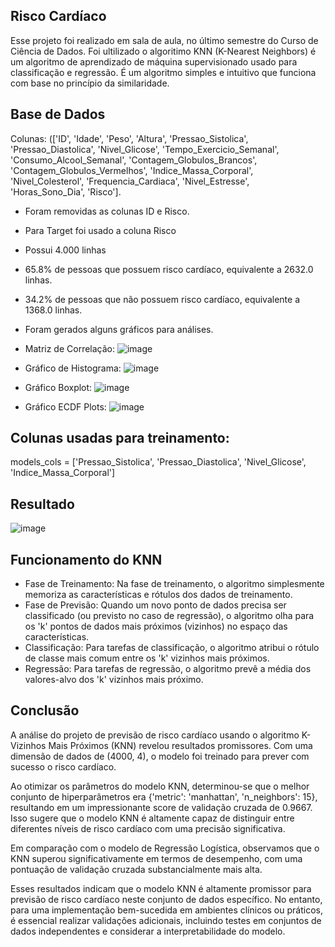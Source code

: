 ## Risco Cardíaco 

Esse projeto foi realizado em sala de aula, no último semestre do Curso de Ciência de Dados. 
Foi ultilizado o algoritimo KNN (K-Nearest Neighbors) é um algoritmo de aprendizado de máquina supervisionado usado para classificação e regressão. 
É um algoritmo simples e intuitivo que funciona com base no princípio da similaridade.

## Base de Dados
Colunas:
(['ID', 'Idade', 'Peso', 'Altura', 'Pressao_Sistolica',
       'Pressao_Diastolica', 'Nivel_Glicose', 'Tempo_Exercicio_Semanal',
       'Consumo_Alcool_Semanal', 'Contagem_Globulos_Brancos',
       'Contagem_Globulos_Vermelhos', 'Indice_Massa_Corporal',
       'Nivel_Colesterol', 'Frequencia_Cardiaca', 'Nivel_Estresse',
       'Horas_Sono_Dia', 'Risco'].
       
- Foram removidas as colunas ID e Risco.
- Para Target foi usado a coluna Risco
- Possui 4.000 linhas
- 65.8% de pessoas que possuem risco cardíaco, equivalente a 2632.0 linhas.
- 34.2% de pessoas que não possuem risco cardíaco, equivalente a 1368.0 linhas.
  
- Foram gerados alguns gráficos para análises.
- Matriz de Correlação: 
 ![image](https://github.com/iancaabreu/Projeto-1/assets/102169504/29ae9f7a-12d4-4b88-9271-e675c528124d)
- Gráfico de Histograma:
 ![image](https://github.com/iancaabreu/Projeto-1/assets/102169504/ccdc9a31-030f-42db-9be3-affa317fc918)
- Gráfico Boxplot:
 ![image](https://github.com/iancaabreu/Projeto-1/assets/102169504/43bd79fd-37a5-4f8e-aee6-495e9c39a83a)
- Gráfico ECDF Plots:
  ![image](https://github.com/iancaabreu/Projeto-1/assets/102169504/9b4bfe62-bb49-4a89-a32d-683142806efd)

## Colunas usadas para treinamento:
models_cols = ['Pressao_Sistolica', 'Pressao_Diastolica', 'Nivel_Glicose', 'Indice_Massa_Corporal']

## Resultado 

![image](https://github.com/iancaabreu/Projeto-1/assets/102169504/9cf0158a-e848-4dc5-9b5a-cbc44db86864)


## Funcionamento do KNN 
- Fase de Treinamento: Na fase de treinamento, o algoritmo simplesmente memoriza as características e rótulos dos dados de treinamento.
- Fase de Previsão: Quando um novo ponto de dados precisa ser classificado (ou previsto no caso de regressão), o algoritmo olha para os 'k' pontos de dados mais próximos (vizinhos) no espaço das características.
- Classificação: Para tarefas de classificação, o algoritmo atribui o rótulo de classe mais comum entre os 'k' vizinhos mais próximos.
- Regressão: Para tarefas de regressão, o algoritmo prevê a média dos valores-alvo dos 'k' vizinhos mais próximo.

## Conclusão  

A análise do projeto de previsão de risco cardíaco usando o algoritmo K-Vizinhos Mais Próximos (KNN) revelou resultados promissores. Com uma dimensão de dados de (4000, 4), o modelo foi treinado para prever com sucesso o risco cardíaco.

Ao otimizar os parâmetros do modelo KNN, determinou-se que o melhor conjunto de hiperparâmetros era {'metric': 'manhattan', 'n_neighbors': 15}, resultando em um impressionante score de validação cruzada de 0.9667. Isso sugere que o modelo KNN é altamente capaz de distinguir entre diferentes níveis de risco cardíaco com uma precisão significativa.

Em comparação com o modelo de Regressão Logística, observamos que o KNN superou significativamente em termos de desempenho, com uma pontuação de validação cruzada substancialmente mais alta.

Esses resultados indicam que o modelo KNN é altamente promissor para previsão de risco cardíaco neste conjunto de dados específico. No entanto, para uma implementação bem-sucedida em ambientes clínicos ou práticos, é essencial realizar validações adicionais, incluindo testes em conjuntos de dados independentes e considerar a interpretabilidade do modelo.






  
